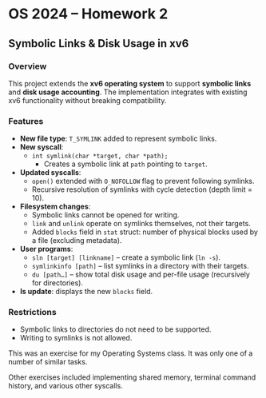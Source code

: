 # OS 2024 – Homework 2  
## Symbolic Links & Disk Usage in xv6  

### Overview  
This project extends the **xv6 operating system** to support **symbolic links** and **disk usage accounting**. The implementation integrates with existing xv6 functionality without breaking compatibility.  

### Features  
- **New file type**: `T_SYMLINK` added to represent symbolic links.  
- **New syscall**:  
  - `int symlink(char *target, char *path);`  
    - Creates a symbolic link at `path` pointing to `target`.  
- **Updated syscalls**:  
  - `open()` extended with `O_NOFOLLOW` flag to prevent following symlinks.  
  - Recursive resolution of symlinks with cycle detection (depth limit = 10).  
- **Filesystem changes**:  
  - Symbolic links cannot be opened for writing.  
  - `link` and `unlink` operate on symlinks themselves, not their targets.  
  - Added `blocks` field in `stat` struct: number of physical blocks used by a file (excluding metadata).  
- **User programs**:  
  - `sln [target] [linkname]` – create a symbolic link (`ln -s`).  
  - `symlinkinfo [path]` – list symlinks in a directory with their targets.  
  - `du [path…]` – show total disk usage and per-file usage (recursively for directories).  
- **ls update**: displays the new `blocks` field.  

### Restrictions  
- Symbolic links to directories do not need to be supported.  
- Writing to symlinks is not allowed.  


This was an exercise for my Operating Systems class. It was only one of a number of similar tasks.

Other exercises included implementing shared memory, terminal command history, and various other syscalls.
